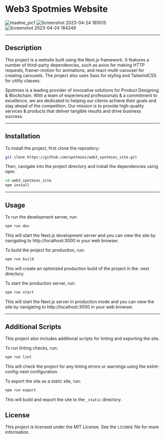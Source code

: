 # Web3 Spotmies Website

![readme_pic1](https://user-images.githubusercontent.com/90003260/233463184-936b21a6-c648-4d61-b8fd-3b84e3305df9.png)
![Screenshot 2023-04-24 185015](https://user-images.githubusercontent.com/90003260/234008847-6b44d400-7dba-47d3-b2a6-e733b5e3b754.png)
![Screenshot 2023-04-24 184248](https://user-images.githubusercontent.com/90003260/234008947-6ffbf4e4-85c2-4a6e-9933-ef0198a4eee5.png)



---

## Description
This project is a website built using the Next.js framework. It features a number of third-party dependencies, such as axios for making HTTP requests, framer-motion for animations, and react-multi-carousel for creating carousels. The project also uses Sass for styling and TailwindCSS for utility classes.  

Spotmies is a leading provider of innovative solutions for Product Designing & Blockchain. With a team of experienced professionals & a commitment to excellence, we are dedicated to helping our clients achieve their goals and stay ahead of the competition. Our mission is to provide high-quality services & products that deliver tangible results and drive business success.

---

## Installation
To install the project, first clone the repository:  
```bash
git clone https://github.com/spotmies/web3_spotmies_site.git
```

Then, navigate into the project directory and install the dependencies using npm:  
```bash
cd web3_spotmies_site  
npm install
```
---

## Usage
To run the development server, run:
```bash
npm run dev
```
This will start the Next.js development server and you can view the site by navigating to http://localhost:3000 in your web browser.

To build the project for production, run:
```bash
npm run build
```

This will create an optimized production build of the project in the .next directory.  

To start the production server, run:
```bash
npm run start
```
This will start the Next.js server in production mode and you can view the site by navigating to http://localhost:3000 in your web browser.

---

## Additional Scripts
This project also includes additional scripts for linting and exporting the site.

To run linting checks, run:
```bash
npm run lint
```

This will check the project for any linting errors or warnings using the eslint-config-next configuration.

To export the site as a static site, run:
```bash
npm run export
```

This will build and export the site to the `_static` directory.

## License

This project is licensed under the MIT License. See the `LICENSE` file for more information.



